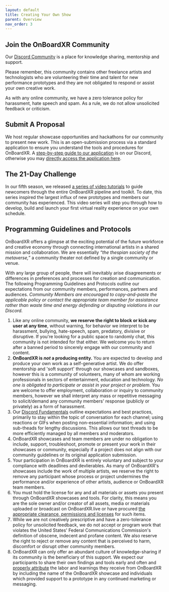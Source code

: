 ```yaml
---
layout: default
title: Creating Your Own Show
parent: Overview
nav_order: 3
---
```


## Join the OnBoardXR Community
Our [Discord Community](https://discord.gg/qPgbxawu9W) is a place for knowledge sharing, mentorship and support. 

Please remember, this community contains other freelance artists and technologists who are volunteering their time and talent for new performance prototypes and they are not obligated to respond or assist your own creative work. 

As with any online community, we have a zero tolerance policy for harassment, hate speech and spam. As a rule, we do not allow unsolicited feedback or criticism. 

## Submit A Proposal
We host regular showcase opportunities and hackathons for our community to present new work. This is an open-submission process via a standard application to ensure you understand the tools and procedures for OnBoardXR. A [step-by-step guide to our application](https://discord.com/channels/849041584905388053/957669626408493087/957691545220444300) is on our Discord, otherwise you may [directly access the application here](https://forms.gle/nbnhGV1jp4xgtFQ1A).

## The 21-Day Challenge
In our fifth season, we released [a series of video tutorials](./obxr-21-day-challenge.md) to guide newcomers through the entire OnBoardXR pipeline and toolkit. To date, this series inspired the largest influx of new prototypes and members our community has experienced. This video series will step you through how to develop, build and launch your first virtual reality experience on your own schedule.

## Programming Guidelines and Protocols
OnBoardXR offers a glimpse at the exciting potential of the future workforce and creative economy through connecting international artists in a shared mission and collaboration. We are essentially *“the thespian society of the metaverse,”* a community theater not defined by a single community or venue. 

With any large group of people, there will inevitably arise disagreements or differences in preferences and processes for creation and communication. The following Programming Guidelines and Protocols outline our expectations from our community members, performances, partners and audiences. *Community Members are encouraged to copy-and-paste the applicable policy or contact the appropriate team member for assistance rather than waste time and energy defending or disputing violations in our Discord.* 

1.	Like any online community, **we reserve the right to block or kick any user at any time**, without warning, for behavior we interpret to be harassment, bullying, hate-speech, spam, predatory, divisive or disruptive. If you're looking for a public space to randomly chat, this community is not intended for that either. We welcome you to return after a banned period to sincerely engage with our community and content.
2.	**OnBoardXR is *not* a producing entity.** You are expected to develop and produce your own work as a self-generative artist. We do offer mentorship and 'soft support' through our showcases and sandboxes, however this is a community of volunteers, many of whom are working professionals in sectors of entertainment, education and technology. *No one is obligated to participate or assist in your project or problem*. You are welcome to offer employment, collaboration or inquiry to community members, however we shall interpret any mass or repetitive messaging to solicit/demand any community members' response (publicly or privately) as a form of harassment.
3.	Our [Discord Fundamentals](https://discord.com/channels/849041584905388053/882000662798430218/920057393872797736) outline expectations and best practices, primarily to stay within the topic of conversation for each channel; using reactions or GIFs when posting non-essential information; and using sub-theads for lengthy discussions. This allows our text threads to be more efficiently managed by all members and moderators. 
4.	OnBoardXR showcases and team members are under no obligation to include, support, troubleshoot, promote or present your work in their showcases or community, especially if a project does not align with our community guidelines or its original application submission. 
5.	Your participation in OnBoardXR is entirely voluntary and subject to your compliance with deadlines and devlierables. As many of OnBoardXR's showcases include the work of multiple artists, we reserve the right to remove any participant whose process or project undermines the performance and/or experience of other artists, audience or OnBoardXR team members.
6.	You must hold the license for any and all materials or assets you present through OnBoardXR showcases and tools. For clarity, this means you are the sole owner and/or creator of all assets, media or materials uploaded or broadcast on OnBoardXR.live or have procured [the appropriate clearance, permissions and licenses](https://www.youtube.com/watch?v=6pgMtJHg9gg) for such items. 
7.	While we are not creatively prescriptive and have a zero-tolerance policy for unsolicited feedback, we do not accept or program work that violates the United States' Federal Communications Commission's definition of obscene, indecent and profane content. We also reserve the right to reject or remove any content that is perceived to harm, discomfort or disrupt other community members.
8.	OnBoardXR can only offer an abundant culture of knowledge-sharing if its community is the beneficiary of this support. We expect our participants to share their own findings and tools early and often and [properly attribute](https://futurestages.github.io/OnBoardXR_Landing_Page/docs/branding/) the labor and learnings they receive from OnBoardXR by including the name of the OnBoardXR showcase and individuals which provided support to a prototype in any continued marketing or messaging.
